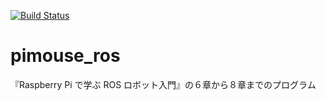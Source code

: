 [![Build Status](https://travis-ci.org/MayuPuter/pimouse_ros.svg?branch=master)](https://travis-ci.org/MayuPuter/pimouse_ros)
# pimouse_ros
『Raspberry Pi で学ぶ ROS ロボット入門』の６章から８章までのプログラム
